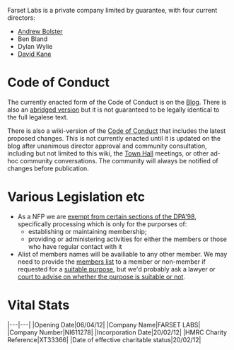 Farset Labs is a private company limited by guarantee, with four current directors:

-   [Andrew Bolster](User:Bolster.md "wikilink")
-   Ben Bland
-   Dylan Wylie
-   [David Kane](User:DavidKane.md "wikilink")

Code of Conduct
===============

The currently enacted form of the Code of Conduct is on the [Blog](http://farsetlabs.org.uk/blog/membership/code-of-conduct/full-code-of-conduct-for-members/). There is also an [abridged version](http://farsetlabs.org.uk/blog/membership/code-of-conduct/) but it is not guaranteed to be legally identical to the full legalese text.

There is also a wiki-version of the [Code of Conduct](Code_of_Conduct.md "wikilink") that includes the latest proposed changes. This is not currently enacted until it is updated on the blog after unanimous director approval and community consultation, including but not limited to this wiki, the [Town Hall](Town_Hall.md "wikilink") meetings, or other ad-hoc community conversations. The community will always be notified of changes before publication.

Various Legislation etc
=======================

-   As a NFP we are [exempt from certain sections of the DPA'98](http://www.ico.gov.uk/upload/documents/library/data_protection/practical_application/gpn_not_for_profit_v1.0_web_version.pdf), specifically processing which is only for the purporses of:
    -   establishing or maintaining membership;
    -   providing or administering activities for either the members or those who have regular contact with it
-   Alist of members names will be availiable to any other member. We may need to provide the [members list](http://www.legislation.gov.uk/ukpga/2006/46/section/113) to a member or non-member if requested for a [suitable purpose](http://www.legislation.gov.uk/ukpga/2006/46/section/116), but we'd probably ask a lawyer or [court to advise on whether the purpose is suitable or not](http://www.legislation.gov.uk/ukpga/2006/46/section/117).

Vital Stats
===========

|---|---|
|Opening Date|06/04/12|
|Company Name|FARSET LABS|
|Company Number|NI611278|
|Incorporation Date|20/02/12|
|HMRC Charity Reference|XT33366|
|Date of effective charitable status|20/02/12|
